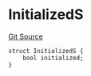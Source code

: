 # InitializedS
[Git Source](https://github.com/thrackle-io/forte-rules-engine/blob/200d020323d0bfc33b4363e6f8e549888a2ff94d/src/client/token/handler/diamond/RuleStorage.sol)


```solidity
struct InitializedS {
    bool initialized;
}
```

